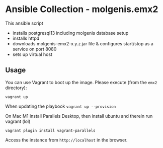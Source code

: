 # Ansible Collection - molgenis.emx2

This ansible script
* installs postgresql13 including molgenis database setup
* installs httpd
* downloads molgenis-emx2-x.y.z.jar file & configures start/stop as a service on port 8080
* sets up virtual host 

## Usage
You can use Vagrant to boot up the image. Please execute (from the `emx2` directory):

`vagrant up`

When updating the playbook
`vagrant up --provision`

On Mac M1 install Parallels Desktop, then install ubuntu and therein run vagrant (lol)

`vagrant plugin install vagrant-parallels`


Access the instance from `http://localhost` in the browser.